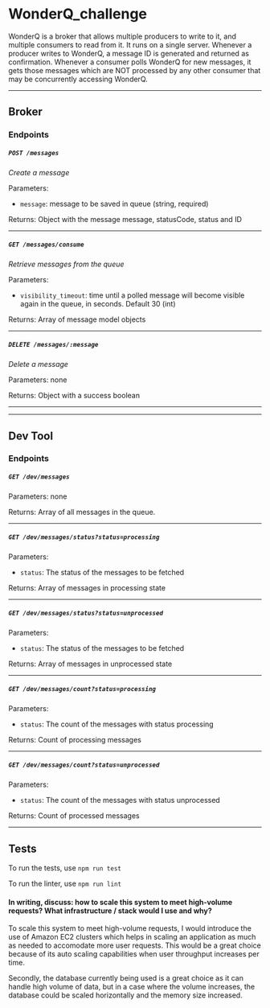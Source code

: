 # WonderQ_challenge

WonderQ is a broker that allows multiple producers to write to it, and multiple consumers to read from it. It runs on a single server. Whenever a producer writes to WonderQ, a message ID is generated and returned as confirmation. Whenever a consumer polls WonderQ for new messages, it gets those messages which are NOT processed by any other consumer that may be concurrently accessing WonderQ.

---
## Broker

### Endpoints

##### `POST /messages`

_Create a message_

Parameters:

- `message`: message to be saved in queue (string, required)

Returns: Object with the message message, statusCode, status and ID

---

##### `GET /messages/consume`

_Retrieve messages from the queue_

Parameters:

- `visibility_timeout`: time until a polled message will become visible again in the queue, in seconds. Default 30 (int)

Returns: Array of message model objects

---

##### `DELETE /messages/:message`

_Delete a message_

Parameters: none

Returns: Object with a success boolean

---
---

## Dev Tool

### Endpoints

##### `GET /dev/messages`

Parameters: none

Returns: Array of all messages in the queue.

---

##### `GET /dev/messages/status?status=processing`

Parameters:

- `status`: The status of the messages to be fetched

Returns: Array of messages in processing state

---

##### `GET /dev/messages/status?status=unprocessed`

Parameters:

- `status`: The status of the messages to be fetched

Returns: Array of messages in unprocessed state

---

##### `GET /dev/messages/count?status=processing`

Parameters:

- `status`: The count of the messages with status processing

Returns: Count of processing messages

---

##### `GET /dev/messages/count?status=unprocessed`

Parameters:

- `status`: The count of the messages with status unprocessed

Returns: Count of processed messages

---


## Tests

To run the tests, use `npm run test`

To run the linter, use `npm run lint`


#### In writing, discuss: how to scale this system to meet high-volume requests? What infrastructure / stack would I use and why?

To scale this system to meet high-volume requests, I would introduce the use of Amazon EC2 clusters which helps in scaling an application as much as needed to accomodate more user requests. This would be a great choice because of its auto scaling capabilities when user throughput increases per time.

Secondly, the database currently being used is a great choice as it can handle high volume of data, but in a case where the volume increases, the database could be scaled horizontally and the memory size increased.



